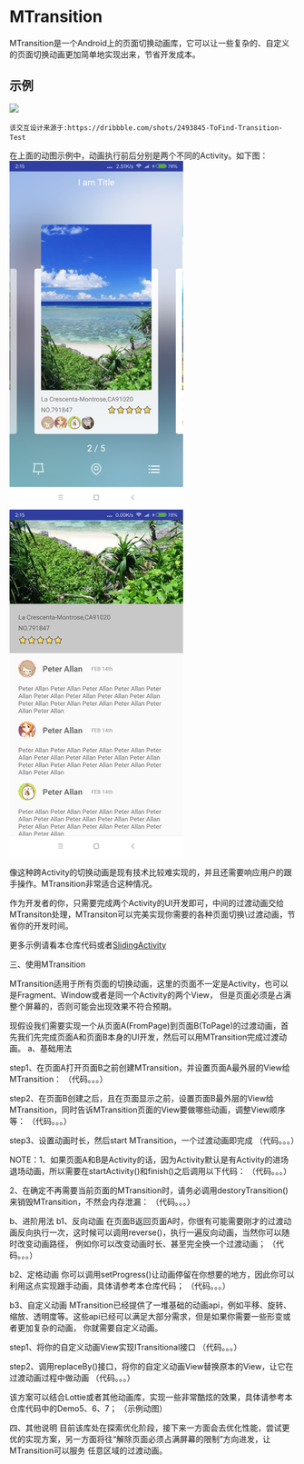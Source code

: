 MTransition
===========================
MTransition是一个Android上的页面切换动画库，它可以让一些复杂的、自定义的页面切换动画更加简单地实现出来，节省开发成本。

## 示例
![](/Introduction/1.gif)

`该交互设计来源于:https://dribbble.com/shots/2493845-ToFind-Transition-Test`

在上面的动图示例中，动画执行前后分别是两个不同的Activity。如下图：  
![](/Introduction/1.png "Activity1") ![](/Introduction/2.png "Activity2")

像这种跨Activity的切换动画是现有技术比较难实现的，并且还需要响应用户的跟手操作。MTransition非常适合这种情况。

作为开发者的你，只需要完成两个Activity的UI开发即可，中间的过渡动画交给MTransiton处理，MTransiton可以完美实现你需要的各种页面切换\过渡动画，节省你的开发时间。

更多示例请看本仓库代码或者[SlidingActivity](https://github.com/HJ-Money/SlidingActivity)

三、使用MTransition

MTransition适用于所有页面的切换动画，这里的页面不一定是Activity，也可以是Fragment、Window或者是同一个Activity的两个View，
但是页面必须是占满整个屏幕的，否则可能会出现效果不符合预期。

现假设我们需要实现一个从页面A(FromPage)到页面B(ToPage)的过渡动画，首先我们先完成页面A和页面B本身的UI开发，然后可以用MTransition完成过渡动画。
a、基础用法

step1、在页面A打开页面B之前创建MTransition，并设置页面A最外层的View给MTransition：
（代码。。。）

step2、在页面B创建之后，且在页面显示之前，设置页面B最外层的View给MTransition，同时告诉MTransition页面的View要做哪些动画，调整View顺序等：
（代码。。。）

step3、设置动画时长，然后start MTransition，一个过渡动画即完成
（代码。。。）

NOTE：1、如果页面A和B是Activity的话，因为Activity默认是有Activity的进场退场动画，所以需要在startActivity()和finish()之后调用以下代码：
（代码。。。）

2、在确定不再需要当前页面的MTransition时，请务必调用destoryTransition()来销毁MTransition，不然会内存泄漏：
（代码。。。）

b、进阶用法
b1、反向动画
在页面B返回页面A时，你很有可能需要刚才的过渡动画反向执行一次，这时候可以调用reverse()，执行一遍反向动画，当然你可以随时改变动画路径，
例如你可以改变动画时长、甚至完全换一个过渡动画；
（代码。。。）

b2、定格动画
你可以调用setProgress()让动画停留在你想要的地方，因此你可以利用这点实现跟手动画，具体请参考本仓库代码；
（代码。。。）

b3、自定义动画
MTransition已经提供了一堆基础的动画api，例如平移、旋转、缩放、透明度等。这些api已经可以满足大部分需求，但是如果你需要一些形变或者更加复杂的动画，
你就需要自定义动画。

step1、将你的自定义动画View实现ITransitional接口
（代码。。。）

step2、调用replaceBy()接口，将你的自定义动画View替换原本的View，让它在过渡动画过程中做动画
（代码。。。）

该方案可以结合Lottie或者其他动画库，实现一些非常酷炫的效果，具体请参考本仓库代码中的Demo5、6、7；
（示例动图）

四、其他说明
目前该库处在探索优化阶段，接下来一方面会去优化性能，尝试更优的实现方案，另一方面将往“解除页面必须占满屏幕的限制”方向进发，让MTransition可以服务
任意区域的过渡动画。
